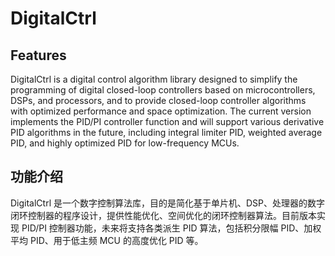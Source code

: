 # DigitalCtrl

## Features

DigitalCtrl is a digital control algorithm library designed to simplify the programming of digital closed-loop controllers based on microcontrollers, DSPs, and processors, and to provide closed-loop controller algorithms with optimized performance and space optimization. The current version implements the PID/PI controller function and will support various derivative PID algorithms in the future, including integral limiter PID, weighted average PID, and highly optimized PID for low-frequency MCUs.

## 功能介绍

DigitalCtrl 是一个数字控制算法库，目的是简化基于单片机、DSP、处理器的数字闭环控制器的程序设计，提供性能优化、空间优化的闭环控制器算法。目前版本实现 PID/PI 控制器功能，未来将支持各类派生 PID 算法，包括积分限幅 PID、加权平均 PID、用于低主频 MCU 的高度优化 PID 等。
